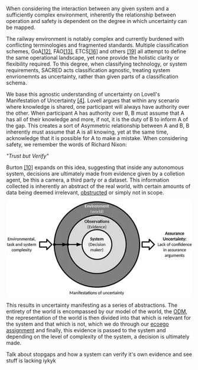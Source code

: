 When considering the interaction between any given system and a sufficiently complex environment, inherently the relationship between operation and safety is dependent on the degree in which uncertainty can be mapped.

The railway environment is notably complex and currently burdened with conflicting terminologies and fragmented standards. Multiple classification schemes, GoA[[12]](cite:12), FAO[[13]](cite:13), ETCS[[16]](cite:16) and others [[19]](cite:19) all attempt to define the same operational landscape, yet none provide the holistic clarity or flexibility required. To this degree, when classifying technology, or system requirements, SACRED acts classification agnostic, treating system envrionemnts as uncertainty, rather than given parts of a classification schema.

We base this agnostic understanding of uncertainty on Lovell's Manifestation of Uncertainty [[4]](cite:4). Lovell argues that within any scenario where knowledge is shared, one participant will always have authority over the other. When participant A has authority over B, B must assume that A has all of their knowledge and more, if not, it is the duty of B to inform A of the gap. This creates a sort of Asymmetric relationship between A and B, B inherently must assume that A is all knowing, yet at the same time, acknowledge that it is possible for A to make a mistake. When considering safety, we remember the words of Richard Nixon:

*"Trust but Verify"*

Burton [[10]](cite:10) expands on this idea, suggesting that inside any autonomous system, decisions are ultimately made from evidence given by a colletion agent, be this a camera, a third party or a dataset. This information collected is inherently an abstract of the real world, with certain amounts of data being deemed irrelevant, [obstructed](cite:e1) or simply not in scope.


<img src="/Images/manifestations.png"
     alt="Manifestations of Uncertainty Represation Figure"
     style="width:800px;max-width:100%;height:auto;border-radius:8px;" />

This results in uncertainty manifesting as a series of abstractions. The entirety of the world is encompassed by our model of the world, the [ODM](ref:b), the representation of the world is then divided into that which is relevant for the system and that which is not, which we do through our [ecoego assignment](ref:d5) and finally, this evidence is passed to the system and depending on the level of complexity of the system, a decision is ultimately made.

Talk about stopgaps and how a system can verify it's own evidence and see stuff is lacking iykyk